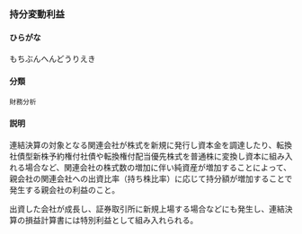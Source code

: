 <div style="display:none;">

## [あ行](securities-terms?id=あ行)
## [か行](securities-terms?id=か行)
## [さ行](securities-terms?id=さ行)
## [た行](securities-terms?id=た行)
## [な行](securities-terms?id=な行)
## [は行](securities-terms?id=は行)
## [ま行](securities-terms?id=ま行)

</div>

### 持分変動利益

#### ひらがな

もちぶんへんどうりえき

#### 分類

`財務分析`

#### 説明

連結決算の対象となる関連会社が株式を新規に発行し資本金を調達したり、転換社債型新株予約権付社債や転換権付配当優先株式を普通株に変換し資本に組み入れる場合など、関連会社の株式数の増加に伴い純資産が増加することによって、親会社の関連会社への出資比率（持ち株比率）に応じて持分額が増加することで発生する親会社の利益のこと。
 
出資した会社が成長し、証券取引所に新規上場する場合などにも発生し、連結決算の損益計算書には特別利益として組み入れられる。

<div style="display:none;">

## [や行](securities-terms?id=や行)
## [ら行](securities-terms?id=ら行)
## [わ行](securities-terms?id=わ行)
## [英数字・記号](securities-terms?id=英数字・記号)

</div>

